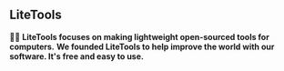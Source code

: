 ## LiteTools


🙋‍♀️ **LiteTools focuses on making lightweight open-sourced tools for computers.**
**We founded LiteTools to help improve the world with our software. It's free and easy to use.**

<!--

**Here are some ideas to get you started:**

🌈 Contribution guidelines - how can the community get involved?
👩‍💻 Useful resources - where can the community find your docs? Is there anything else the community should know?
🍿 Fun facts - what does your team eat for breakfast?
-->
